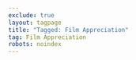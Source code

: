 ```yaml
---
exclude: true
layout: tagpage
title: "Tagged: Film Appreciation"
tag: Film Appreciation
robots: noindex
---
```

